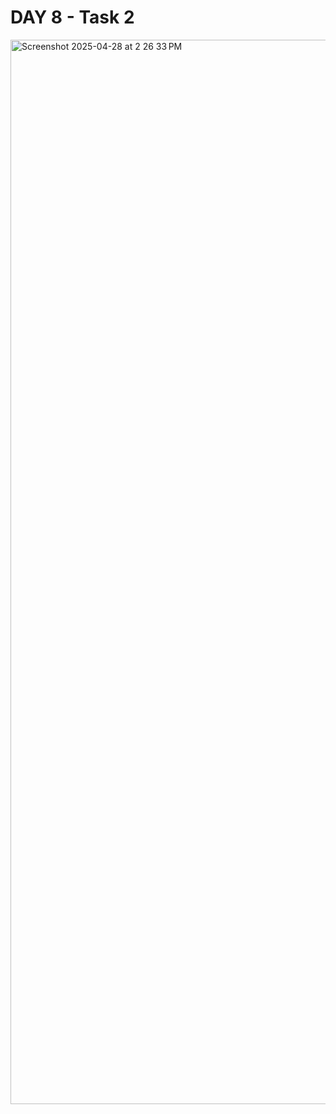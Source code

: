# DAY 8 - Task 2

<img width="1703" alt="Screenshot 2025-04-28 at 2 26 33 PM" src="https://gist.github.com/user-attachments/assets/53523420-11f6-4c9f-8da9-e0a4e2ca625e" />